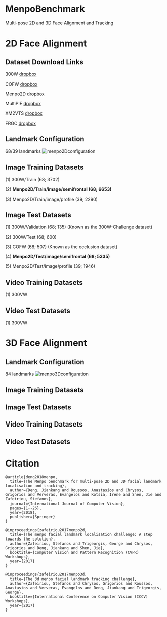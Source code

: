 # MenpoBenchmark
Multi-pose 2D and 3D Face Alignment and Tracking

# 2D Face Alignment 

## Dataset Download Links

300W [dropbox](https://www.dropbox.com/s/7p4gwooqb5duijy/300W.zip?dl=0)

COFW [dropbox](https://www.dropbox.com/s/4yuzt4namj6929d/COFW.zip?dl=0)

Menpo2D [dropbox](https://www.dropbox.com/s/utojl92tvmdhiy8/Menpo2D.zip?dl=0)

MultiPIE [dropbox](https://www.dropbox.com/s/w644zx4hljk6o1h/MultiPIE.zip?dl=0)

XM2VTS [dropbox](https://www.dropbox.com/s/fn38m40xurwe8fx/xm2vts.zip?dl=0)

FRGC [dropbox](https://www.dropbox.com/s/xswi4l9rpnf3ipr/frgc.zip?dl=0)

## Landmark Configuration 

68/39 landmarks
![menpo2Dconfiguration](https://github.com/jiankangdeng/MenpoBenchmark/blob/master/menpo2D_landmarks.png)

## Image Training Datasets

(1) 300W/Train (68; 3702)

(2) **Menpo2D/Train/image/semifrontal (68; 6653)**

(3) Menpo2D/Train/image/profile (39; 2290)

## Image Test Datasets

(1) 300W/Validation (68; 135) (Known as the 300W-Challenge dataset) 

(2) 300W/Test (68; 600)

(3) COFW (68; 507)  (Known as the occlusion dataset) 

(4) **Menpo2D/Test/image/semifrontal (68; 5335)**

(5) Menpo2D/Test/image/profile (39; 1946)

## Video Training Datasets

(1) 300VW

## Video Test Datasets

(1) 300VW

# 3D Face Alignment 

## Landmark Configuration

84 landmarks
![menpo3Dconfiguration](https://github.com/jiankangdeng/MenpoBenchmark/blob/master/menpo3D_landmarks.png)

## Image Training Datasets

## Image Test Datasets

## Video Training Datasets

## Video Test Datasets

# Citation

```
@article{deng2018menpo,
  title={The Menpo benchmark for multi-pose 2D and 3D facial landmark localisation and tracking},
  author={Deng, Jiankang and Roussos, Anastasios and Chrysos, Grigorios and Ververas, Evangelos and Kotsia, Irene and Shen, Jie and Zafeiriou, Stefanos},
  journal={International Journal of Computer Vision},
  pages={1--26},
  year={2018},
  publisher={Springer}
}

@inproceedings{zafeiriou2017menpo2d,
  title={The menpo facial landmark localisation challenge: A step towards the solution},
  author={Zafeiriou, Stefanos and Trigeorgis, George and Chrysos, Grigorios and Deng, Jiankang and Shen, Jie},
  booktitle={Computer Vision and Pattern Recognition (CVPR) Workshops},
  year={2017}
}

@inproceedings{zafeiriou2017menpo3d,
  title={The 3d menpo facial landmark tracking challenge},
  author={Zafeiriou, Stefanos and Chrysos, Grigorios and Roussos, Anastasios and Ververas, Evangelos and Deng, Jiankang and Trigeorgis, George},
  booktitle={International Conference on Computer Vision (ICCV) Workshops},
  year={2017}
}

```

